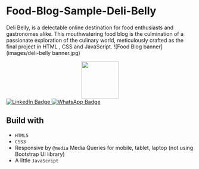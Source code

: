 # Food-Blog-Sample-Deli-Belly
Deli Belly, is a delectable online destination for food enthusiasts and gastronomes alike. This mouthwatering food blog is the culmination of a passionate exploration of the culinary world, meticulously crafted as the final project in HTML , CSS and JavaScript.
![Food Blog banner] (images/deli-belly banner.jpg)
<div id="header" align="center">
  <img src="https://media.giphy.com/media/M9gbBd9nbDrOTu1Mqx/giphy.gif" width="100"/>
</div>
<div id="badges">
  <a href="https://www.linkedin.com/in/khushi-pandey-1319431aa/">
    <img src="https://img.shields.io/badge/LinkedIn-blue?style=for-the-badge&logo=linkedin&logoColor=white" alt="LinkedIn Badge"/>
  </a>
  <a href="//wa.me/7858029688">
    <img src="https://img.shields.io/badge/WhatsApp-25D366?style=for-the-badge&logo=whatsapp&logoColor=white" alt="WhatsApp Badge"/>
  </a>
</div>

## Build with 

- `HTML5`
- `CSS3`
- Responsive by `@media` Media Queries for mobile, tablet, laptop (not using Bootstrap UI library)
- A little `JavaScript`
